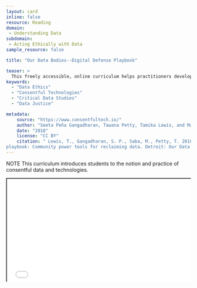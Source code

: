 ```yaml
---
layout: card
inline: false
resource: Reading
domain: 
 - Understanding Data
subdomain:
 - Acting Ethically with Data
sample_resource: false

title: "Our Data Bodies--Digital Defense Playbook"

teaser: >
  This freely accessible, online curriculum helps practitioners develop technology and work with data in inclusive and consentful ways with the aims of generating processes and education to push back against the weaponization of data.
keywords:
  - "Data Ethics"
  - "Consentful Technologies"
  - "Critical Data Studies"
  - "Data Justice"

metadata:
    source: "https://www.consentfultech.io/"
    author: "Seeta Peña Gangadharan, Tawana Petty, Tamika Lewis, and Mariella Saba"
    date: "2018"
    license: "CC BY" 
    citation: " Lewis, T., Gangadharan, S. P., Saba, M., Petty, T. 2018. Digital defense
playbook: Community power tools for reclaiming data. Detroit: Our Data Bodies. https://detroitcommunitytech.org/?q=content/our-data-bodies-digital-defense-playbook" 
---
```


NOTE 
This curriculum introduces students to the notion and practice of consentful data and technologies.

<div style="position: relative; padding-bottom: 56.25%; height: 0; overflow: hidden;"><iframe src="../assets/pdf/Building-Consentful-Tech.pdf" width="100%" title="Building Consentful Tech" style="border:2px #323639 solid; position: absolute; top: 0; left: 0; right: 0; bottom: 0; height: 100%; max-width: 100%;"></iframe></div>
